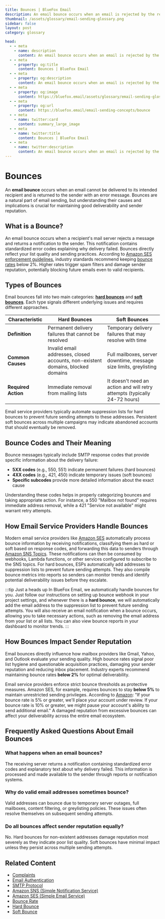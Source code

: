 ```yaml
---
title: Bounces | BlueFox Email
description: An email bounce occurs when an email is rejected by the recipient's server and returned to the sender, impacting deliverability and sender reputation.
thumbnail: /assets/glossary/email-sending-glossary.png
sidebar: false
layout: post
category: glossary

head:
  - - meta
    - name: description
      content: An email bounce occurs when an email is rejected by the recipient's server and returned to the sender, impacting deliverability and sender reputation.
  - - meta
    - property: og:title
      content: Bounces | BlueFox Email
  - - meta
    - property: og:description
      content: An email bounce occurs when an email is rejected by the recipient's server and returned to the sender, impacting deliverability and sender reputation.
  - - meta
    - property: og:image
      content: https://bluefox.email/assets/glossary/email-sending-glossary.png
  - - meta
    - property: og:url
      content: https://bluefox.email/email-sending-concepts/bounce
  - - meta
    - name: twitter:card
      content: summary_large_image
  - - meta
    - name: twitter:title
      content: Bounces | BlueFox Email
  - - meta
    - name: twitter:description
      content: An email bounce occurs when an email is rejected by the recipient's server and returned to the sender, impacting deliverability and sender reputation.
---
```

<GlossaryNavigation/>

# Bounces

An **email bounce** occurs when an email cannot be delivered to its intended recipient and is returned to the sender with an error message. Bounces are a natural part of email sending, but understanding their causes and implications is crucial for maintaining good deliverability and sender reputation.

## What is a Bounce?

An email bounce occurs when a recipient's mail server rejects a message and returns a notification to the sender. This notification contains standardized error codes explaining why delivery failed. Bounces directly reflect your list quality and sending practices. According to [Amazon SES enforcement guidelines](https://docs.aws.amazon.com/ses/latest/dg/faqs-enforcement.html), industry standards recommend keeping [bounce rates](/email-sending-concepts/bounce-rate) below 2%. Higher rates trigger spam filters and damage sender reputation, potentially blocking future emails even to valid recipients.

## Types of Bounces

Email bounces fall into two main categories: **[hard bounces](/email-sending-concepts/hard-bounce.md)** and **[soft bounces](/email-sending-concepts/soft-bounce.md)**. Each type signals different underlying issues and requires different approaches.

| Characteristic      | Hard Bounces                                                                    | Soft Bounces                                                              |
| ------------------- | ------------------------------------------------------------------------------- | ------------------------------------------------------------------------- |
| **Definition**      | Permanent delivery failures that cannot be resolved                             | Temporary delivery failures that may resolve with time                    |
| **Common Causes**   | Invalid email addresses, closed accounts, non-existent domains, blocked domains | Full mailboxes, server downtime, message size limits, greylisting         |
| **Required Action** | Immediate removal from mailing lists                                            | It doesn't need an action and will retry attempts (typically 24-72 hours) |

Email service providers typically automate suppression lists for hard bounces to prevent future sending attempts to these addresses. Persistent soft bounces across multiple campaigns may indicate abandoned accounts that should eventually be removed.

## Bounce Codes and Their Meaning

Bounce messages typically include SMTP response codes that provide specific information about the delivery failure:

- **5XX codes** (e.g., 550, 551) indicate permanent failures (hard bounces)
- **4XX codes** (e.g., 421, 450) indicate temporary issues (soft bounces)
- **Specific subcodes** provide more detailed information about the exact cause

Understanding these codes helps in properly categorizing bounces and taking appropriate action. For instance, a 550 "Mailbox not found" requires immediate address removal, while a 421 "Service not available" might warrant retry attempts.

## How Email Service Providers Handle Bounces

Modern email service providers like [Amazon SES](/aws-concepts/aws-ses) automatically process bounce information by receiving notifications, classifying them as hard or soft based on response codes, and forwarding this data to senders through [Amazon SNS Topics](/aws-concepts/aws-sns-topics). These notifications can then be consumed by webhooks, Lambda functions, or other services configured to subscribe to the SNS topics. For hard bounces, ESPs automatically add addresses to suppression lists to prevent future sending attempts. They also compile bounce metrics into reports so senders can monitor trends and identify potential deliverability issues before they escalate.

:::tip Just a heads up
In BlueFox Email, we automatically handle bounces for you. Just follow our instructions on setting up bounce webhook in your project settings, and whenever there is a **hard bounce**, we will automatically add the email address to the suppression list to prevent future sending attempts. You will also receive an email notification when a bounce occurs, allowing you to take necessary actions, such as removing the email address from your list or all lists. You can also view bounce reports in your dashboard to monitor trends.
:::

## How Bounces Impact Sender Reputation

Email bounces directly influence how mailbox providers like Gmail, Yahoo, and Outlook evaluate your sending quality. High bounce rates signal poor list hygiene and questionable acquisition practices, damaging your sender reputation and reducing inbox placement. Industry experts recommend maintaining bounce rates **below 2%** for optimal deliverability.

Email service providers enforce strict bounce thresholds as protective measures. Amazon SES, for example, requires bounces to stay **below 5%** to maintain unrestricted sending privileges. According to [Amazon](https://docs.aws.amazon.com/ses/latest/dg/faqs-enforcement.html): "If your bounce rate is 5% or greater, we'll place your account under review. If your bounce rate is 10% or greater, we might pause your account's ability to send additional email." A damaged reputation from excessive bounces can affect your deliverability across the entire email ecosystem.

## Frequently Asked Questions About Email Bounces

### What happens when an email bounces?

The receiving server returns a notification containing standardized error codes and explanatory text about why delivery failed. This information is processed and made available to the sender through reports or notification systems.

### Why do valid email addresses sometimes bounce?

Valid addresses can bounce due to temporary server outages, full mailboxes, content filtering, or greylisting policies. These issues often resolve themselves on subsequent sending attempts.

### Do all bounces affect sender reputation equally?

No. Hard bounces for non-existent addresses damage reputation most severely as they indicate poor list quality. Soft bounces have minimal impact unless they persist across multiple sending attempts.

## Related Content

- [Complaints](/email-sending-concepts/complaints)
- [Email Authentication](/email-sending-concepts/email-authentication)
- [SMTP Protocol](/email-sending-concepts/smtp)
- [Amazon SNS (Simple Notification Service)](/aws-concepts/aws-sns)
- [Amazon SES (Simple Email Service)](/aws-concepts/aws-ses)
- [Bounce Rate](/email-sending-concepts/bounce-rate)
- [Hard Bounce](/email-sending-concepts/hard-bounce)
- [Soft Bounce](/email-sending-concepts/soft-bounce)

<GlossaryCTA />
